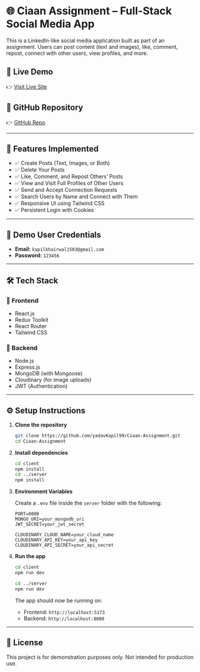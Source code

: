 # 🌐 Ciaan Assignment – Full-Stack Social Media App

This is a LinkedIn-like social media application built as part of an assignment. Users can post content (text and images), like, comment, repost, connect with other users, view profiles, and more.

## 🔗 Live Demo

👉 [Visit Live Site](https://ciaan-assignment-kapil.netlify.app/)

## 📁 GitHub Repository

👉 [GitHub Repo](https://github.com/yadavKapil99/Ciaan-Assignment.git)

---

## 🚀 Features Implemented

- ✅ Create Posts (Text, Images, or Both)
- ✅ Delete Your Posts
- ✅ Like, Comment, and Repost Others’ Posts
- ✅ View and Visit Full Profiles of Other Users
- ✅ Send and Accept Connection Requests
- ✅ Search Users by Name and Connect with Them
- ✅ Responsive UI using Tailwind CSS
- ✅ Persistent Login with Cookies

---

## 🧪 Demo User Credentials

- **Email:** `kapilkhairwal1503@gmail.com`  
- **Password:** `123456`

---

## 🛠️ Tech Stack

### 🔧 Frontend
- React.js
- Redux Toolkit
- React Router
- Tailwind CSS

### 🔧 Backend
- Node.js
- Express.js
- MongoDB (with Mongoose)
- Cloudinary (for image uploads)
- JWT (Authentication)

---

## ⚙️ Setup Instructions

1. **Clone the repository**

   ```bash
   git clone https://github.com/yadavKapil99/Ciaan-Assignment.git
   cd Ciaan-Assignment
   ```

2. **Install dependencies**

   ```bash
   cd client
   npm install
   cd ../server
   npm install
   ```

3. **Environment Variables**

   Create a `.env` file inside the `server` folder with the following:

   ```env
   PORT=8000
   MONGO_URI=your_mongodb_uri
   JWT_SECRET=your_jwt_secret

   CLOUDINARY_CLOUD_NAME=your_cloud_name
   CLOUDINARY_API_KEY=your_api_key
   CLOUDINARY_API_SECRET=your_api_secret
   ```

4. **Run the app**

   ```bash
   cd client
   npm run dev

   cd ../server
   npm run dev
   ```

   The app should now be running on:

   - Frontend: `http://localhost:5173`
   - Backend: `http://localhost:8000`

---


## 📄 License

This project is for demonstration purposes only. Not intended for production use.
